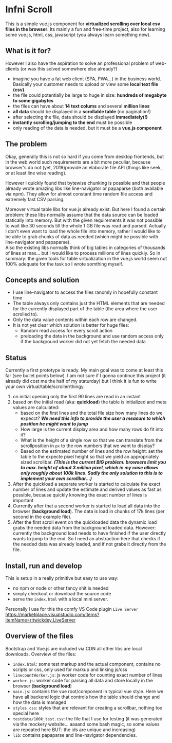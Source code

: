 # Infni Scroll
 
 This is a simple vue.js component for **virtualized scrolling over local csv files in the browser**. Its mainly a fun and free-time project, also for learning some vue.js, html, css, javascript (you always learn something new).

## What is it for?
 However I also have the aspiration to solve an professional problem of web-clients (or was this solved somewhere else already?)

 * imagine you have a fat web client (SPA, PWA...) in the business world. Basically your customer needs to upload or view some **local text file (csv)**.
 * the file could potentially be large to huge in size: **hundreds of megabyte to some gigabytes**
 * the files can have about **14 text colums** and several **million lines** 
 * **all data** should be displayed in a **scrollable table** (no pagination!)
 * after selecting the file, data should be displayed **immediately(!)**
 * **instantly scrolling/jumping to the end** must be possible
 * only reading of the data is needed, but it must be a **vue.js component**
 
## The problem
 Okay, generally this is not so hard if you come from desktop frontends, but in the web world such requirements are a bit more peculiar, because browser's do not (yet, 2019)provide an elaborate file API (things like seek, or at least line wise reading).

 However I quickly found that bytewise chunking is possible and that people already wrote amazing libs like line-navigator or papaparse (both available via npm). They allow for almost constant time random file access and extremely fast CSV parsing.

 Moreover virtual table libs for vue.js already exist. But here I found a certain problem: these libs normally assume that the data source can be loaded statically into memory. But with the given requirements it was not possible to wait like 30 seconds till the whole 1 GB file was read and parsed. Actually I don't even want to load the whole file into memory, rather I would like to be able to grab chunks of data as needed (which might be possible with line-navigator and papaparse).  
 Also the existing libs normally think of big tables in categories of thousands of lines at max... but I would like to process millions of lines quickly. So in summary: the given tools for table virtualization in the vue.js world seem not 100% adequate for the task so I wrote somthing myself.

## Concepts and solution

* I use line-navigator to access the files ranomly in hopefully constant time
* The table always only contains just the HTML elements that are needed for the currently displayed part of the table (the area where the user scrolled to).
* Only the data value contents within each row are changed.
* It is not yet clear which solution is better for huge files:
    - Random read access for every scroll action
    - preloading the data in the background and use random access only if the background worker did not yet fetch the needed data

## Status
Currently a first prototype is ready. My main goal was to come at least this far (see bullet points below). I am not sure if I gonna continue this project (it already did cost me the half of my staturday) but I think it is fun to write your own virtual/table/scroller/thingy. 

1. on initial opening only the first 90 lines are read in an instant
2. based on the initial read (aka: **quickload**) the table is initialized and meta values are calculated:
    - based on the first lines and the total file size how many lines do we expecct? ***We need this info to provide the user a measure to which position he might want to jump***
    - How large is the current display area and how many rows do fit into it? 
    - What is the height of a single row so that we can translate from the scrollposition in `px` to the row numbers that we want to display?
    - Based on the estimated number of lines and the row height: set the table to the expecte pixel height so that we yield an appropriately sized scrollbar. ***(This is the current BIG problem: browsers limit you to max. height of about 3 million pixel, which in my case allows only roughly about 100k lines. Sadly the only solution to this is to implement your own scrollbar...)***
3. After the quickload a separate worker is started to calculate the exact number of lines and update the estimate and derived values as fast as possible, because quickly knowing the exact number of lines is important
4. Currently after that a second worker is started to load all data into the browser (**background load**). The data is load in chunks of 17k lines (per second in the example file).
5. After the first scroll event on the quickloaded data the dynamic load grabs the needed data from the background loaded data. However: currently the background load needs to have finished if the user directly wants to jump to the end. So I need an abstraction here that checks if the needed data was already loaded, and if not grabs it directly from the file.

## Install, run and develop
This is setup in a really primitive but easy to use way: 
- no npm or node or other fancy shit is needed
- simply checkout or download the source code
- serve the `index.html` with a local mini server.

Personally I use for this the comfy VS Code plugin `Live Server` https://marketplace.visualstudio.com/items?itemName=ritwickdey.LiveServer

## Overview of the files
Bootstrap and Vue.js are included via CDN all other libs are local downloads. Overview of the files:
- `index.html`: some test markup and the actual component, contains no scripts or css, only used for markup and linking js/css
- `linecountWorker.js`: js worker code for counting exact number of lines 
- `worker.js`: worker code for parsing all data and store locally in the browser (**background load**)
- `main.js`: contains the vue root/component in typical vue style. Here we have all backend logic that controls how the table should change and how the data is managed
- `styles.css`: styles that are relevant for creating a scrollbar, nothing too special here
- `testdata/100k_test.csv`: the file that I use for testing (it was generated via the mockery website... aaaand some bash magic, so some values are repeated here BUT: the ids are unique and increasing)
- `lib`: contains papaparse and line-navigator dependencies.
